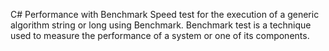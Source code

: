 C# Performance with Benchmark
Speed test for the execution of a generic algorithm string or long using Benchmark.
Benchmark test is a technique used to measure the performance of a system or one of its components.
